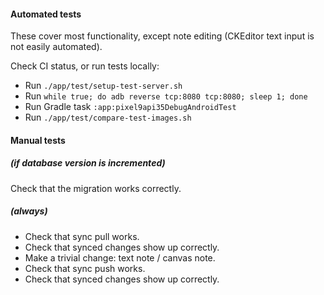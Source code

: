 #### Automated tests

These cover most functionality, except note editing (CKEditor text input is not easily automated).

Check CI status, or run tests locally:

- Run `./app/test/setup-test-server.sh`
- Run `while true; do adb reverse tcp:8080 tcp:8080; sleep 1; done`
- Run Gradle task `:app:pixel9api35DebugAndroidTest`
- Run `./app/test/compare-test-images.sh`

#### Manual tests

##### (if database version is incremented)

Check that the migration works correctly.

##### (always)

- Check that sync pull works.
- Check that synced changes show up correctly.
- Make a trivial change: text note / canvas note.
- Check that sync push works.
- Check that synced changes show up correctly.
